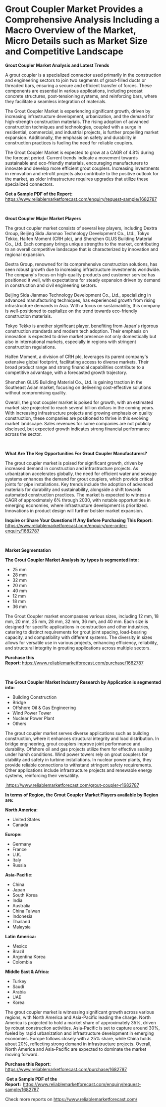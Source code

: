 <p><h1>Grout Coupler Market Provides a Comprehensive Analysis Including a Macro Overview of the Market, Micro Details such as Market Size and Competitive Landscape</h1></p><p><strong>Grout Coupler Market Analysis and Latest Trends</strong></p>
<p><p>A grout coupler is a specialized connector used primarily in the construction and engineering sectors to join two segments of grout-filled ducts or threaded bars, ensuring a secure and efficient transfer of forces. These components are essential in various applications, including precast concrete structures, post-tensioning systems, and reinforcing bars, where they facilitate a seamless integration of materials.</p><p>The Grout Coupler Market is experiencing significant growth, driven by increasing infrastructure development, urbanization, and the demand for high-strength construction materials. The rising adoption of advanced construction techniques and technologies, coupled with a surge in residential, commercial, and industrial projects, is further propelling market expansion. Additionally, the emphasis on safety and durability in construction practices is fueling the need for reliable couplers.</p><p>The Grout Coupler Market is expected to grow at a CAGR of 4.8% during the forecast period. Current trends indicate a movement towards sustainable and eco-friendly materials, encouraging manufacturers to innovate and develop more efficient grout couplers. Increasing investments in renovation and retrofit projects also contribute to the positive outlook for the market, as older infrastructure requires upgrades that utilize these specialized connectors.</p></p>
<p><strong>Get a Sample PDF of the Report:&nbsp;</strong> <a href="https://www.reliablemarketforecast.com/enquiry/request-sample/1682787?utm_campaign=2949&utm_medium=2&utm_source=Github&utm_content=ia&utm_term=26032025&utm_id=grout-coupler">https://www.reliablemarketforecast.com/enquiry/request-sample/1682787</a></p>
<p>&nbsp;</p>
<p><strong>Grout Coupler Major Market Players</strong></p>
<p><p>The grout coupler market consists of several key players, including Dextra Group, Beijing Sida Jianmao Technology Development Co., Ltd., Tokyo Tekko, Halfen Moment (CRH plc), and Shenzhen GLUS Building Material Co., Ltd. Each company brings unique strengths to the market, contributing to an overall competitive landscape that is characterized by innovation and regional expansion.</p><p>Dextra Group, renowned for its comprehensive construction solutions, has seen robust growth due to increasing infrastructure investments worldwide. The company's focus on high-quality products and customer service has positioned it well, with expectations for steady expansion driven by demand in construction and civil engineering sectors.</p><p>Beijing Sida Jianmao Technology Development Co., Ltd., specializing in advanced manufacturing techniques, has experienced growth from rising infrastructure demands in Asia. With a focus on sustainability, this company is well-positioned to capitalize on the trend towards eco-friendly construction materials.</p><p>Tokyo Tekko is another significant player, benefiting from Japan's rigorous construction standards and modern tech adoption. Their emphasis on innovation is expected to drive market presence not only domestically but also in international markets, especially in regions with stringent construction regulations.</p><p>Halfen Moment, a division of CRH plc, leverages its parent company's extensive global footprint, facilitating access to diverse markets. Their broad product range and strong financial capabilities contribute to a competitive advantage, with a forecasted growth trajectory.</p><p>Shenzhen GLUS Building Material Co., Ltd. is gaining traction in the Southeast Asian market, focusing on delivering cost-effective solutions without compromising quality. </p><p>Overall, the grout coupler market is poised for growth, with an estimated market size projected to reach several billion dollars in the coming years. With increasing infrastructure projects and growing emphasis on quality construction, these companies are positioned to thrive in this evolving market landscape. Sales revenues for some companies are not publicly disclosed, but expected growth indicates strong financial performance across the sector.</p></p>
<p>&nbsp;</p>
<p><strong>What Are The Key Opportunities For Grout Coupler Manufacturers?</strong></p>
<p><p>The grout coupler market is poised for significant growth, driven by increased demand in construction and infrastructure projects. As urbanization accelerates globally, the need for efficient water and sewage systems enhances the demand for grout couplers, which provide critical joints for pipe installations. Key trends include the adoption of advanced materials for durability and sustainability, alongside a shift towards automated construction practices. The market is expected to witness a CAGR of approximately 6% through 2030, with notable opportunities in emerging economies, where infrastructure development is prioritized. Innovations in product design will further bolster market expansion.</p></p>
<p><strong>Inquire or Share Your Questions If Any Before Purchasing This Report:</strong> <a href="https://www.reliablemarketforecast.com/enquiry/pre-order-enquiry/1682787?utm_campaign=2949&utm_medium=2&utm_source=Github&utm_content=ia&utm_term=26032025&utm_id=grout-coupler">https://www.reliablemarketforecast.com/enquiry/pre-order-enquiry/1682787</a></p>
<p>&nbsp;</p>
<p><strong>Market Segmentation</strong></p>
<p><strong>The Grout Coupler Market Analysis by types is segmented into:</strong></p>
<p><ul><li>25 mm</li><li>28 mm</li><li>32 mm</li><li>20 mm</li><li>40 mm</li><li>12 mm</li><li>18 mm</li><li>36 mm</li></ul></p>
<p><p>The Grout Coupler market encompasses various sizes, including 12 mm, 18 mm, 20 mm, 25 mm, 28 mm, 32 mm, 36 mm, and 40 mm. Each size is designed for specific applications in construction and other industries, catering to distinct requirements for grout joint spacing, load-bearing capacity, and compatibility with different systems. The diversity in sizes allows for versatile use in various projects, enhancing efficiency, reliability, and structural integrity in grouting applications across multiple sectors.</p></p>
<p><strong>Purchase this Report:&nbsp;</strong><a href="https://www.reliablemarketforecast.com/purchase/1682787?utm_campaign=2949&utm_medium=2&utm_source=Github&utm_content=ia&utm_term=26032025&utm_id=grout-coupler">https://www.reliablemarketforecast.com/purchase/1682787</a></p>
<p>&nbsp;</p>
<p><strong>The Grout Coupler Market Industry Research by Application is segmented into:</strong></p>
<p><ul><li>Building Construction</li><li>Bridge</li><li>Offshore Oil & Gas Engineering</li><li>Wind Power Tower</li><li>Nuclear Power Plant</li><li>Others</li></ul></p>
<p><p>The grout coupler market serves diverse applications such as building construction, where it enhances structural integrity and load distribution. In bridge engineering, grout couplers improve joint performance and durability. Offshore oil and gas projects utilize them for effective sealing under harsh conditions. Wind power towers rely on grout couplers for stability and safety in turbine installations. In nuclear power plants, they provide reliable connections to withstand stringent safety requirements. Other applications include infrastructure projects and renewable energy systems, reinforcing their versatility.</p></p>
<p><a href="https://www.reliablemarketforecast.com/grout-coupler-r1682787?utm_campaign=2949&utm_medium=2&utm_source=Github&utm_content=ia&utm_term=26032025&utm_id=grout-coupler">&nbsp;https://www.reliablemarketforecast.com/grout-coupler-r1682787</a></p>
<p><strong>In terms of Region, the Grout Coupler Market Players available by Region are:</strong></p>
<p>
    <p> <strong> North America: </strong>
        <ul>
            <li>United States</li>
            <li>Canada</li>
        </ul>
        </p> 
    <p> <strong> Europe: </strong>
        <ul>
            <li>Germany</li>
            <li>France</li>
            <li>U.K.</li>
            <li>Italy</li>
            <li>Russia</li>
        </ul>
        </p> 
    <p> <strong> Asia-Pacific: </strong>
        <ul>
            <li>China</li>
            <li>Japan</li>
            <li>South Korea</li>
            <li>India</li>
            <li>Australia</li>
            <li>China Taiwan</li>
            <li>Indonesia</li>
            <li>Thailand</li>
            <li>Malaysia</li>
        </ul>
        </p> 
    <p> <strong> Latin America: </strong>
        <ul>
            <li>Mexico</li>
            <li>Brazil</li>
            <li>Argentina Korea</li>
            <li>Colombia</li>
        </ul>
        </p> 
    <p> <strong> Middle East & Africa: </strong>
        <ul>
            <li>Turkey</li>
            <li>Saudi</li>
            <li>Arabia</li>
            <li>UAE</li>
            <li>Korea</li>
        </ul>
    </p>
    </p>
<p><p>The grout coupler market is witnessing significant growth across various regions, with North America and Asia-Pacific leading the charge. North America is projected to hold a market share of approximately 35%, driven by robust construction activities. Asia-Pacific is set to capture around 30%, fueled by rapid urbanization and infrastructure development in emerging economies. Europe follows closely with a 25% share, while China holds about 20%, reflecting strong demand in infrastructure projects. Overall, North America and Asia-Pacific are expected to dominate the market moving forward.</p></p>
<p><strong>Purchase this Report: </strong><a href="https://www.reliablemarketforecast.com/purchase/1682787?utm_campaign=2949&utm_medium=2&utm_source=Github&utm_content=ia&utm_term=26032025&utm_id=grout-coupler">https://www.reliablemarketforecast.com/purchase/1682787</a></p>
<p>&nbsp;<strong>Get a Sample PDF of the Report:&nbsp;&nbsp;</strong><a href="https://www.reliablemarketforecast.com/enquiry/request-sample/1682787?utm_campaign=2949&utm_medium=2&utm_source=Github&utm_content=ia&utm_term=26032025&utm_id=grout-coupler">https://www.reliablemarketforecast.com/enquiry/request-sample/1682787</a></p>
<p><strong></strong></p>
<p>Check more reports on <a href="https://www.reliablemarketforecast.com/?utm_campaign=2949&utm_medium=2&utm_source=Github&utm_content=ia&utm_term=26032025&utm_id=grout-coupler">https://www.reliablemarketforecast.com/</a></p>